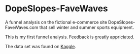 # DopeSlopes-FaveWaves
A funnel analysis on the fictional e-commerce site DopeSlopes-FaveWaves.com that sell winter and summer sports equipment. 

This is my first funnel analysis. Feedback is greatly appriciated. 

The data set was found on <a href="https://www.kaggle.com/aerodinamicc/ecommerce-website-funnel-analysis">Kaggle</a>.

